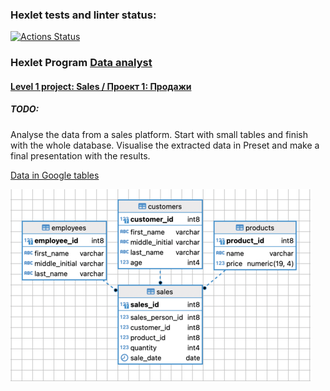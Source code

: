 ### Hexlet tests and linter status:
[![Actions Status](https://github.com/paalso/data-analytics-project-92/actions/workflows/hexlet-check.yml/badge.svg)](https://github.com/paalso/data-analytics-project-92/actions)

### Hexlet Program [Data analyst](https://ru.hexlet.io/programs/data-analytics)
#### [Level 1 project: Sales / Проект 1: Продажи ](https://ru.hexlet.io/programs/data-analytics/projects/92)

##### TODO:
Analyse the data from a sales platform. Start with small tables and finish with the whole database. Visualise the extracted data in Preset and make a final presentation with the results.

[Data in Google tables](data_analyst_l1_project_step1)

![Sales DB structure](assets/db_structure.png)
